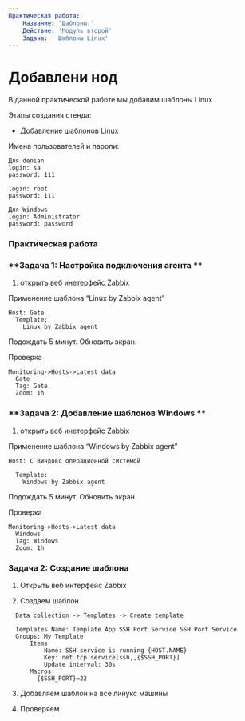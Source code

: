 ```yaml
---
Практическая работа:
    Название: 'Шаблоны.'
    Действие: 'Модуль второй'
    Задача: ' Шаблоны Linux'
---
```

# **Добавлени нод**

В данной практической работе мы добавим шаблоны Linux .

Этапы создания стенда:

- Добавление шаблонов Linux


Имена пользователей и пароли:
```
Для denian
login: sa
password: 111

login: root 
password: 111
```
```
Для Windows
login: Administrator 
password: password
```
### **Практическая работа**

### **Задача 1: Настройка подключения агента **
1. открыть веб инетерфейс Zabbix


Применение  шаблона “Linux by Zabbix agent”

```
Host: Gate
  Template:
    Linux by Zabbix agent
 ```

Подождать 5 минут. Обновить экран.

Проверка

```
Monitoring->Hosts->Latest data
  Gate
  Tag: Gate
  Zoom: 1h
```
### **Задача 2: Добавление шаблонов Windows **

1. открыть веб инетерфейс Zabbix

Применение шаблона “Windows by Zabbix agent”

```
Host: С Виндовс операционной системой
  
  Template:
    Windows by Zabbix agent

```

Подождать 5 минут. Обновить экран.

Проверка

```
Monitoring->Hosts->Latest data
  Windows
  Tag: Windows
  Zoom: 1h
```

### **Задача 2: Создание шаблона**

1. Открыть веб интерфейс Zabbix

2. Создаем шаблон 

```
  Data collection -> Templates -> Create template

  Templates Name: Template App SSH Port Service SSH Port Service
  Groups: My Template
      Items
          Name: SSH service is running {HOST.NAME}
          Key: net.tcp.service[ssh,,{$SSH_PORT}]
          Update interval: 30s
      Macros
        {$SSH_PORT}=22
```

3. Добавляем шаблон на все линукс машины

4. Проверяем

